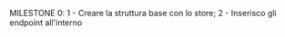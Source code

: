 MILESTONE 0:
1 - Creare la struttura base con lo store;
2 - Inserisco gli endpoint all'interno 




